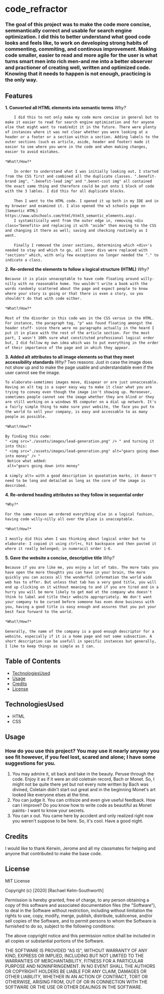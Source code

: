 # code_refractor
<!--  2 hours ago
theres a section in the good read me example that says "At a minimum, your project README needs a title and a short description explaining the what, why, and how. What was your motivation? Why did you build this project? (Note: The answer is not "Because it was a homework assignment.") What problem does it solve? What did you learn? What makes your project stand out? If your project has a lot of features, consider adding a heading called "Features" and listing them here." -->
### The goal of this project was to make the code more concise, semmantically correct and usable for search engine optimization. I did this to better understand what good code looks and feels like, to work on developing strong habits of commenting, commiting, and continous improvement. Making code smaller, easier to read and more agile for the user is what turns smart men into rich men-and me into a better observer and practioner of creating well, written and optimized code. Knowing that it needs to happen is not enough, practicing is the only way. 
## Features 


 __1. Converted all HTML elements into semantic terms__
    *Why?*

        I did this to not only make my code more concise in general but to make it easier to read for search engine optimization and for anyone else that might want to read/edit it in the future. There were plenty of instances where it was not clear whether you were looking at a header or a footer or a section within a section. Adding labels to the outer sections (such as article, aside, header and footer) made it easier to see where you were in the code and when making changes, easier to avoid mistakes.

    *What?/How?*

        In order to understand what I was initially looking out, I started from the CSS first and combined all the duplicate classes. ".benefit-brand img", ".benefit-lead img" and ".benet-cost img" all contained the exact same thing and therefore could be put onto 1 block of code with the 3 lables. I did this for all duplicate blocks. 

        Then I went to the HTML code. I opened it up both in my IDE and in my browser and examined it. I also opened the w3 schools page on [Semantic HTML] https://www.w3schools.com/html/html5_semantic_elements.asp).
        I systamitically went from the outer edge in, removing <div class="benefits> and replacing it with "aside" then moving to the CSS and changing it there as well; saving and checking routinely as I went. 

        Finally I removed the inner sections, determining which <div>'s needed to stay and which to go, all inner divs were replaced with "sections" which, with only few exceptions no longer needed the "." to indicate a class.

__2. Re-ordered the elements to follow a logical structure (HTML)__
    *Why?*

    Because it is plain unnaceptable to have code floating around willy-nilly with no reasonable home. You wouldn't write a book with the words randomly scattered about the page and expect people to know where your story is going or that there is even a story, so you shouldn't do that with code either.

    *What?/How?*

    Most of the disorder in this code was in the CSS versus in the HTML. For instance, the paragraph tag, "p" was found floating amongst the header stuff- since there were no paragraphs actually in the heard I put it in place with the rest of the article section. For the most part, I wasn't 100% sure what constituted professional logical order but, I did follow my own idea which was to put everything in the order of their importance of the page and in which they appear. 
__3. Added alt attributes to all image elements so that they meet accessibility standards__
    *Why?*
    Two reasons: Just in case the image does not show up and to make the page usable and understandable even if the user cannot see the image. 

    To elaborate-sometimes images move, disapear or are just unnaccesable. Having an alt tag is a super easy way to make it clear what you are trying to convey even though the image isn't showing up. Moreoever, sometimes people cannot see the image whether they are blind or they are still working on a windows 95 computer on a dial up network. It's a fairly simple thing to make sure your website, the face you put to the world to sell your company, is easy and accessable to as many people as possible.

    *What?/How?*

    By finding this code:
    " <img src="./assets/images/lead-generation.png" /> " and turning it into this:
    " <img src="./assets/images/lead-generation.png" alt="gears going down into money" /> "
     Notice what added: 
     alt="gears going down into money"
    
    A simply alt= with a good description in quoatation marks, it doesn't need to be long and detailed as long as the core of the image is described. 
    
__4. Re-ordered heading attributes so they follow in sequential order__

    *Why?*

    For the same reason we ordered everything else in a logical fashion, having code willy-nilly all over the place is unacceptable.

    *What?/How?*

    I mostly did this when I was thinking about logical order but to elaborate- I copied it using ctrl+c, hit backspace and then pasted it where it really belonged; in numeracil order 1-6.

__5. Gave the website a concise, descriptive title__
    *Why?*

    Because if you are like me, you enjoy a lot of tabs. The more tabs you have open the more thoughts you can have in your brain, the more quickly you can access all the wonderful information the world wide web has to offer. But unless that tab has a very good title, you will end up clicking on it without meaning to and if you are tired and in a hurry you will be more likely to get mad at the company who doesn't think to label and title their website appropriately. We don't want your company to be cursed before someone has even done business with you, having a good title is easy enough and assures that you put your best face forward to the world. 

    *What?/How?*

    Generally, the name of the company is a good enough descriptor for a website, especially if it is a home page and not some subsection. A short description can be usefull in specific instances but generally, I like to keep things as simple as I can.
## Table of Contents

* [TechnologiesUsed](TechnologiesUsed)
* [Usage](Usage)
* [Credits](Credits)
* [License](License)

## TechnologiesUsed
* HTML 
* CSS

## Usage
### How do you use this project? You may use it nearly anyway you see fit however, if you feel lost, scared and alone; I have some suggestions for you. 
 1. You may admire it, sit back and take in the beauty. Peruse through the code. Enjoy it as if it were an old coletrain record, Bach or Monet. So, I might not be quite there yet but not every note written by Bach was divined, Coletain didn't start out great and in the beginning Monet's art looked like everyone elses at the time.
 2. You can judge it. You can critisize and even give useful feedback. How can I improve? Do you know how to write code as beautiful as Monet paints- I want to know your secrets.
 3. You can x out. You came here by accident and only realized right now you weren't suppose to be here. So, it's cool. Have a good night. 

 ## Credits

I would like to thank Kerwin, Jerome and all my classmates for helping and anyone that contributed to make the base code.

## License

MIT License

Copyright (c) [2020] [Rachael Kelm-Southworth]

Permission is hereby granted, free of charge, to any person obtaining a copy
of this software and associated documentation files (the "Software"), to deal
in the Software without restriction, including without limitation the rights
to use, copy, modify, merge, publish, distribute, sublicense, and/or sell
copies of the Software, and to permit persons to whom the Software is
furnished to do so, subject to the following conditions:

The above copyright notice and this permission notice shall be included in all
copies or substantial portions of the Software.

THE SOFTWARE IS PROVIDED "AS IS", WITHOUT WARRANTY OF ANY KIND, EXPRESS OR
IMPLIED, INCLUDING BUT NOT LIMITED TO THE WARRANTIES OF MERCHANTABILITY,
FITNESS FOR A PARTICULAR PURPOSE AND NONINFRINGEMENT. IN NO EVENT SHALL THE
AUTHORS OR COPYRIGHT HOLDERS BE LIABLE FOR ANY CLAIM, DAMAGES OR OTHER
LIABILITY, WHETHER IN AN ACTION OF CONTRACT, TORT OR OTHERWISE, ARISING FROM,
OUT OF OR IN CONNECTION WITH THE SOFTWARE OR THE USE OR OTHER DEALINGS IN THE
SOFTWARE.


